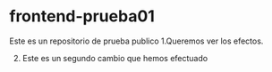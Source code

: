 # frontend-prueba01
Este es un repositorio de prueba publico
1.Queremos ver los efectos.

2. Este es un segundo cambio que hemos efectuado
